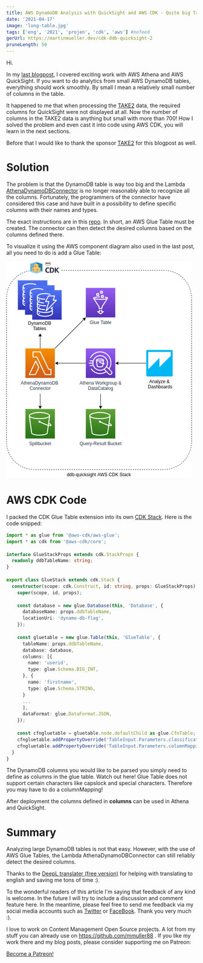 ```yaml
---
title: AWS DynamoDB Analysis with QuickSight and AWS CDK - Quite big Tables
date: '2021-04-17'
image: 'long-table.jpg'
tags: ['eng', '2021', 'projen', 'cdk', 'aws'] #nofeed
gerUrl: https://martinmueller.dev/cdk-ddb-quicksight-2
pruneLength: 50
---
```


Hi.

In my [last blogpost](https://martinmueller.dev/cdk-ddb-quicksight), I covered exciting work with AWS Athena and AWS QuickSight. If you want to do analytics from small AWS DynamoDB tables, everything should work smoothly. By small I mean a relatively small number of columns in the table.

It happened to me that when processing the [TAKE2](https://www.take2.co/) data, the required columns for QuickSight were not displayed at all. Now the number of columns in the TAKE2 data is anything but small with more than 700! How I solved the problem and even cast it into code using AWS CDK, you will learn in the next sections.

Before that I would like to thank the sponsor [TAKE2](https://www.take2.co/) for this blogpost as well.

# Solution
The problem is that the DynamoDB table is way too big and the Lambda [AthenaDynamoDBConnector](https://github.com/awslabs/aws-athena-query-federation/blob/master/athena-dynamodb) is no longer reasonably able to recognize all the columns. Fortunately, the programmers of the connector have considered this case and have built in a possibility to define specific columns with their names and types.

The exact instructions are in this [repo](https://github.com/awslabs/aws-athena-query-federation/tree/master/athena-dynamodb#setting-up-databases--tables-in-glue). In short, an AWS Glue Table must be created. The connector can then detect the desired columns based on the columns defined there.

To visualize it using the AWS component diagram also used in the last post, all you need to do is add a Glue Table:

![pic](https://raw.githubusercontent.com/mmuller88/mmblog/master/content/cdk-ddb-quicksight-2/ddb-qs-complex.png)

# AWS CDK Code
I packed the CDK Glue Table extension into its own [CDK Stack](https://github.com/mmuller88/ddb-quicksight/blob/main/src/glue-stack.ts). Here is the code snipped:

```ts
import * as glue from '@aws-cdk/aws-glue';
import * as cdk from '@aws-cdk/core';

interface GlueStackProps extends cdk.StackProps {
  readonly ddbTableName: string;
}

export class GlueStack extends cdk.Stack {
  constructor(scope: cdk.Construct, id: string, props: GlueStackProps) {
    super(scope, id, props);

    const database = new glue.Database(this, 'Database', {
      databaseName: props.ddbTableName,
      locationUri: 'dynamo-db-flag',
    });

    const gluetable = new glue.Table(this, 'GlueTable', {
      tableName: props.ddbTableName,
      database: database,
      columns: [{
        name: 'userid',
        type: glue.Schema.BIG_INT,
      }, {
        name: 'firstname',
        type: glue.Schema.STRING,
      }
      ...
      ],
      dataFormat: glue.DataFormat.JSON,
    });

    const cfngluetable = gluetable.node.defaultChild as glue.CfnTable;
    cfngluetable.addPropertyOverride('TableInput.Parameters.classification', 'dynamodb');
    cfngluetable.addPropertyOverride('TableInput.Parameters.columnMapping', 'userid=userId,firstname=firstName,...');
  }
}
```

The DynamoDB columns you would like to be parsed you simply need to define as columns in the glue table. Watch out here! Glue Table does not support certain characters like capslock and special characters. Therefore you may have to do a columnMapping!

After deployment the columns defined in **columns** can be used in Athena and QuickSight.

# Summary
Analyzing large DynamoDB tables is not that easy. However, with the use of AWS Glue Tables, the Lambda AthenaDynamoDBConnector can still reliably detect the desired columns.

Thanks to the [DeepL translater (free version)](https://DeepL.com/Translator) for helping with translating to english and saving me tons of time :).

To the wonderful readers of this article I'm saying that feedback of any kind is welcome. In the future I will try to include a discussion and comment feature here. In the meantime, please feel free to send me feedback via my social media accounts such as [Twitter](https://twitter.com/MartinMueller_) or [FaceBook](https://facebook.com/martin.muller.10485). Thank you very much :).

I love to work on Content Management Open Source projects. A lot from my stuff you can already use on https://github.com/mmuller88 . If you like my work there and my blog posts, please consider supporting me on Patreon:

<a href="https://patreon.com/bePatron?u=29010217" data-patreon-widget-type="become-patron-button">Become a Patreon!</a><script async src="https://c6.patreon.com/becomePatronButton.bundle.js"></script>